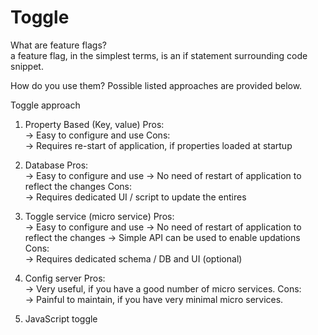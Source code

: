 # Toggle

What are feature flags?  
a feature flag, in the simplest terms, is an if statement surrounding code snippet.

How do you use them? 
  Possible listed approaches are provided below.


Toggle approach

1. Property Based (Key, value) 
   Pros: \
    -> Easy to configure and use
   Cons: \
    -> Requires re-start of application, if properties loaded at startup
2. Database 
   Pros: \
    -> Easy to configure and use
    -> No need of restart of application to reflect the changes
   Cons: \
    -> Requires dedicated UI / script to update the entires
3. Toggle service (micro service) 
   Pros: \
    -> Easy to configure and use
    -> No need of restart of application to reflect the changes
    -> Simple API can be used to enable updations
   Cons: \
    -> Requires dedicated schema / DB and UI (optional)

4. Config server
   Pros: \
    -> Very useful, if you have a good number of micro services.
   Cons: \
    -> Painful to maintain, if you have very minimal micro services.


5. JavaScript toggle
